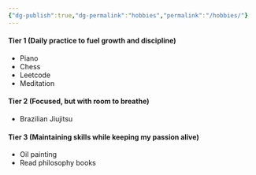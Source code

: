 ```yaml
---
{"dg-publish":true,"dg-permalink":"hobbies","permalink":"/hobbies/"}
---
```


#### Tier 1 (Daily practice to fuel growth and discipline)
* Piano
* Chess
* Leetcode
* Meditation

#### Tier 2 (Focused, but with room to breathe)
* Brazilian Jiujitsu

#### Tier 3 (Maintaining skills while keeping my passion alive)
* Oil painting
* Read philosophy books